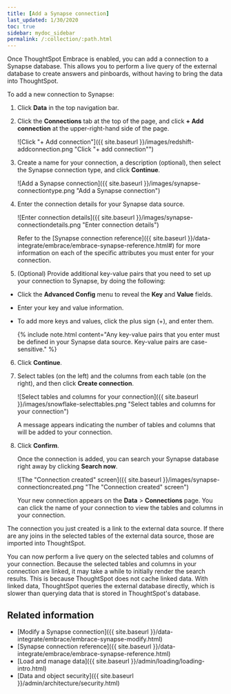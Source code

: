 ```yaml
---
title: [Add a Synapse connection]
last_updated: 1/30/2020
toc: true
sidebar: mydoc_sidebar
permalink: /:collection/:path.html
---
```

Once ThoughtSpot Embrace is enabled, you can add a connection to a Synapse database. This allows you to perform a live query of the external database to create answers and pinboards, without having to bring the data into ThoughtSpot.

To add a new connection to Synapse:

1. Click **Data** in the top navigation bar.

2. Click the **Connections** tab at the top of the page, and click **+ Add connection** at the upper-right-hand side of the page.

    ![Click "+ Add connection"]({{ site.baseurl }}/images/redshift-addconnection.png "Click "+ add connection"")
   <!--![]({{ site.baseurl }}/images/new-connection.png "New db connect") -->

3. Create a name for your connection, a description (optional), then select the Synapse connection type, and click **Continue**.

   ![Add a Synapse connection]({{ site.baseurl }}/images/synapse-connectiontype.png "Add a Synapse connection")

4. Enter the connection details for your Synapse data source.

   ![Enter connection details]({{ site.baseurl }}/images/synapse-connectiondetails.png "Enter connection details")

   Refer to the [Synapse connection reference]({{ site.baseurl }}/data-integrate/embrace/embrace-synapse-reference.html#) for more information on each of the specific attributes you must enter for your connection.

5. (Optional) Provide additional key-value pairs that you need to set up your connection to Synapse, by doing the following:
- Click the **Advanced Config** menu to reveal the **Key** and **Value** fields.
- Enter your key and value information.
- To add more keys and values, click the plus sign (+), and enter them.

    {% include note.html content="Any key-value pairs that you enter must be defined in your Synapse data source. Key-value pairs are case-sensitive." %}

6. Click **Continue**.      

7. Select tables (on the left) and the columns from each table (on the right), and then click **Create connection**.

    ![Select tables and columns for your connection]({{ site.baseurl }}/images/snowflake-selecttables.png "Select tables and columns for your connection")
   <!--![Select tables and columns for your connection]({{ site.baseurl }}/images/synapse-selecttables.png "Select tables and columns for your connection") -->

    A message appears indicating the number of tables and columns that will be added to your connection.

8. Click **Confirm**.   

    Once the connection is added, you can search your Synapse database right away by clicking **Search now**.

    ![The "Connection created" screen]({{ site.baseurl }}/images/synapse-connectioncreated.png "The "Connection created" screen")

    Your new connection appears on the **Data** > **Connections** page. You can click the name of your connection to view the tables and columns in your connection.   

The connection you just created is a link to the external data source. If there are any joins in the selected tables of the external data source, those are imported into ThoughtSpot.

You can now perform a live query on the selected tables and columns of your connection. Because the selected tables and columns in your connection are linked, it may take a while to initially render the search results. This is because ThoughtSpot does not cache linked data. With linked data, ThoughtSpot queries the external database directly, which is slower than querying data that is stored in ThoughtSpot's database.

## Related information
- [Modify a Synapse connection]({{ site.baseurl }}/data-integrate/embrace/embrace-synapse-modify.html)
- [Synapse connection reference]({{ site.baseurl }}/data-integrate/embrace/embrace-synapse-reference.html)
- [Load and manage data]({{ site.baseurl }}/admin/loading/loading-intro.html)
- [Data and object security]({{ site.baseurl }}/admin/architecture/security.html)
